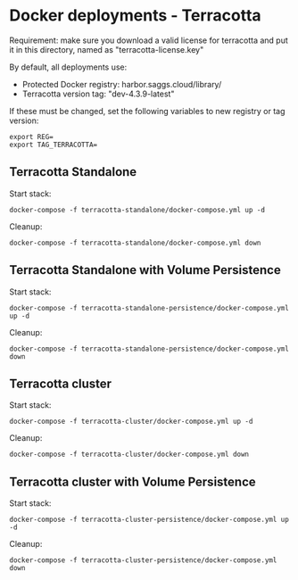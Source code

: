 # Docker deployments - Terracotta

Requirement: make sure you download a valid license for terracotta and put it in this directory, named as "terracotta-license.key"

By default, all deployments use:
- Protected Docker registry: harbor.saggs.cloud/library/
- Terracotta version tag: "dev-4.3.9-latest"

If these must be changed, set the following variables to new registry or tag version:
```
export REG=
export TAG_TERRACOTTA=
```

## Terracotta Standalone

Start stack:

```
docker-compose -f terracotta-standalone/docker-compose.yml up -d
```

Cleanup:

```
docker-compose -f terracotta-standalone/docker-compose.yml down
```

## Terracotta Standalone with Volume Persistence

Start stack:

```
docker-compose -f terracotta-standalone-persistence/docker-compose.yml up -d
```

Cleanup:

```
docker-compose -f terracotta-standalone-persistence/docker-compose.yml down
```

## Terracotta cluster

Start stack:

```
docker-compose -f terracotta-cluster/docker-compose.yml up -d
```

Cleanup:

```
docker-compose -f terracotta-cluster/docker-compose.yml down
```

## Terracotta cluster with Volume Persistence

Start stack:

```
docker-compose -f terracotta-cluster-persistence/docker-compose.yml up -d
```

Cleanup:

```
docker-compose -f terracotta-cluster-persistence/docker-compose.yml down
```